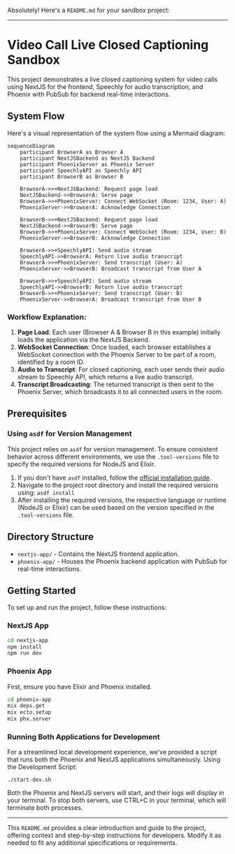 Absolutely! Here's a `README.md` for your sandbox project:

---

# Video Call Live Closed Captioning Sandbox

This project demonstrates a live closed captioning system for video calls using NextJS for the frontend, Speechly for audio transcription, and Phoenix with PubSub for backend real-time interactions.

## System Flow

Here's a visual representation of the system flow using a Mermaid diagram:

```mermaid
sequenceDiagram
    participant BrowserA as Browser A
    participant NextJSBackend as NextJS Backend
    participant PhoenixServer as Phoenix Server
    participant SpeechlyAPI as Speechly API
    participant BrowserB as Browser B

    BrowserA->>+NextJSBackend: Request page load
    NextJSBackend->>BrowserA: Serve page
    BrowserA->>+PhoenixServer: Connect WebSocket (Room: 1234, User: A)
    PhoenixServer->>BrowserA: Acknowledge Connection

    BrowserB->>+NextJSBackend: Request page load
    NextJSBackend->>BrowserB: Serve page
    BrowserB->>+PhoenixServer: Connect WebSocket (Room: 1234, User: B)
    PhoenixServer->>BrowserB: Acknowledge Connection

    BrowserA->>+SpeechlyAPI: Send audio stream
    SpeechlyAPI->>BrowserA: Return live audio transcript
    BrowserA->>+PhoenixServer: Send transcript (User: A)
    PhoenixServer->>BrowserB: Broadcast transcript from User A

    BrowserB->>+SpeechlyAPI: Send audio stream
    SpeechlyAPI->>BrowserB: Return live audio transcript
    BrowserB->>+PhoenixServer: Send transcript (User: B)
    PhoenixServer->>BrowserA: Broadcast transcript from User B
```

### Workflow Explanation:

1. **Page Load**: Each user (Browser A & Browser B in this example) initially loads the application via the NextJS Backend.
2. **WebSocket Connection**: Once loaded, each browser establishes a WebSocket connection with the Phoenix Server to be part of a room, identified by a room ID.
3. **Audio to Transcript**: For closed captioning, each user sends their audio stream to Speechly API, which returns a live audio transcript.
4. **Transcript Broadcasting**: The returned transcript is then sent to the Phoenix Server, which broadcasts it to all connected users in the room.

## Prerequisites

### Using `asdf` for Version Management

This project relies on `asdf` for version management. To ensure consistent behavior across different environments, we use the `.tool-versions` file to specify the required versions for NodeJS and Elixir.

1. If you don't have `asdf` installed, follow the [official installation guide](https://asdf-vm.com/#/core-manage-asdf?id=install).
2. Navigate to the project root directory and install the required versions using: `asdf install`
3. After installing the required versions, the respective language or runtime (NodeJS or Elixir) can be used based on the version specified in the `.tool-versions` file.

## Directory Structure

- `nextjs-app/` - Contains the NextJS frontend application.
- `phoenix-app/` - Houses the Phoenix backend application with PubSub for real-time interactions.

## Getting Started

To set up and run the project, follow these instructions:

### NextJS App

```bash
cd nextjs-app
npm install
npm run dev
```

### Phoenix App

First, ensure you have Elixir and Phoenix installed.

```bash
cd phoenix-app
mix deps.get
mix ecto.setup
mix phx.server
```

### Running Both Applications for Development

For a streamlined local development experience, we've provided a script that runs both the Phoenix and NextJS applications simultaneously.
Using the Development Script:

```shell
./start-dev.sh
```

Both the Phoenix and NextJS servers will start, and their logs will display in your terminal. To stop both servers, use CTRL+C in your terminal, which will terminate both processes.

---

This `README.md` provides a clear introduction and guide to the project, offering context and step-by-step instructions for developers. Modify it as needed to fit any additional specifications or requirements.
